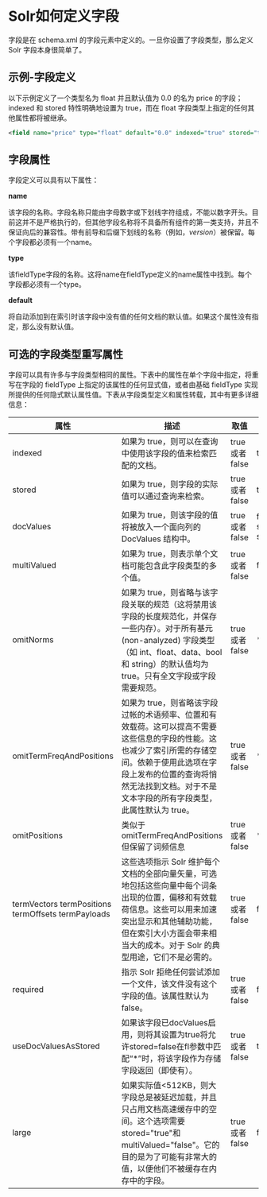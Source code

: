 # Solr如何定义字段 

字段是在 schema.xml 的字段元素中定义的。一旦你设置了字段类型，那么定义 Solr 字段本身很简单了。

## 示例-字段定义

以下示例定义了一个类型名为 float 并且默认值为 0.0 的名为 price 的字段；indexed 和 stored 特性明确地设置为 true，而在 float 字段类型上指定的任何其他属性都将被继承。

```xml
<field name="price" type="float" default="0.0" indexed="true" stored="true"/>
```

## 字段属性

字段定义可以具有以下属性：

**name**

该字段的名称。字段名称只能由字母数字或下划线字符组成，不能以数字开头。目前这并不是严格执行的，但其他字段名称将不具备所有组件的第一类支持，并且不保证向后的兼容性。带有前导和后缀下划线的名称（例如，_version_）被保留。每个字段都必须有一个name。

**type**

该fieldType字段的名称。这将name在fieldType定义的name属性中找到。每个字段都必须有一个type。  

**default**

将自动添加到在索引时该字段中没有值的任何文档的默认值。如果这个属性没有指定，那么没有默认值。  

## 可选的字段类型重写属性

字段可以具有许多与字段类型相同的属性。下表中的属性在单个字段中指定，将重写在字段的 fieldType 上指定的该属性的任何显式值，或者由基础 fieldType 实现所提供的任何隐式默认属性值。下表从字段类型定义和属性转载，其中有更多详细信息：

属性|描述|取值|隐含默认值
|---|--|--|--
indexed|如果为 true，则可以在查询中使用该字段的值来检索匹配的文档。|true 或者 false|true  
stored|如果为 true，则字段的实际值可以通过查询来检索。|true 或者 false|true
docValues|如果为 true，则该字段的值将被放入一个面向列的 DocValues 结构中。|true 或者 false|false sortMissingFirst / sortMissingLast|排序字段不存在时控制文档的位置。|true 或者 false|false
multiValued|如果为 true，则表示单个文档可能包含此字段类型的多个值。|true 或者 false|false
omitNorms|如果为 true，则省略与该字段关联的规范（这将禁用该字段的长度规范化，并保存一些内存）。对于所有基元 (non-analyzed) 字段类型（如 int、float、data、bool 和 string）的默认值均为true。只有全文字段或字段需要规范。|true 或者 false|*  
omitTermFreqAndPositions| 如果为 true，则省略该字段过帐的术语频率、位置和有效载荷。这可以提高不需要这些信息的字段的性能。这也减少了索引所需的存储空间。依赖于使用此选项在字段上发布的位置的查询将悄然无法找到文档。对于不是文本字段的所有字段类型，此属性默认为 true。|true 或者 false|*  
omitPositions|类似于omitTermFreqAndPositions但保留了词频信息|true 或者 false|*  
termVectors termPositions termOffsets termPayloads|这些选项指示 Solr 维护每个文档的全部向量矢量，可选地包括这些向量中每个词条出现的位置，偏移和有效载荷信息。这些可以用来加速突出显示和其他辅助功能，但在索引大小方面会带来相当大的成本。对于 Solr 的典型用途，它们不是必需的。|true 或者 false|false
required|指示 Solr 拒绝任何尝试添加一个文件，该文件没有这个字段的值。该属性默认为 false。|true 或者 false|false
useDocValuesAsStored|如果该字段已docValues启用，则将其设置为true将允许stored=false在fl参数中匹配“*”时，将该字段作为存储字段返回（即使有）。|true 或者 false|true  
large|如果实际值&lt;512KB，则大字段总是被延迟加载，并且只占用文档高速缓存中的空间。这个选项需要stored="true"和multiValued="false"。它的目的是为了可能有非常大的值，以便他们不被缓存在内存中的字段。|true 或者 false|false  
